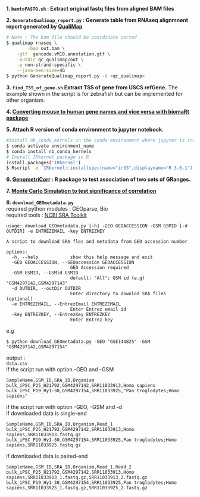 **1. `bamtoFASTQ.sh` : Extract original fastq files from aligned BAM files**

**2. `GenerateQualimap_report.py` : Generate table from RNAseq alignmnent report generated by [QualiMap](http://qualimap.conesalab.org/)**
```bash
# Note : The bam file should be coordinate sorted
$ qualimap rnaseq \
       	-bam out.bam \
	-gtf  gencode.vM10.annotation.gtf \
	-outdir qc_qualimap/out \
	-p non-strand-specific \
   	--java-mem-size=4G
$ python GenerateQualimap_report.py -d <qc_qualimap>
```

**3. `find_TSS_of_gene.sh` Extract TSS of gene from USCS refGene.**
The example shown in the script  is for zebrafish but can be implemented for other organism.

**4. [Converting mouse to human gene names and vice versa with biomaRt package](https://www.r-bloggers.com/2016/10/converting-mouse-to-human-gene-names-with-biomart-package/)**

**5. Attach R version of conda environment to jupyter notebook.**
```bash
#Install nb_conda_kernels in the conda environment where jupyter is installed.
$ conda activate environment_name
$ conda install nb_conda_kernels
# Install IRkernel package in R
install.packages('IRkernel')
$ Rscript -e 'IRkernel::installspec(name="ir33",displayname="R 3.6.1")'
```

**6. [GenometriCorr](https://genometricorr.sourceforge.net/install.html) : R package to test association of two sets of GRanges.**

**7. [Monte Carlo Simulation to test significance of correlation](https://davidzeleny.net/wiki/doku.php/recol:monte-carlo-pearson)**

**8. `download_GEOmetadata.py`**
\
required python modules : GEOparse, Bio 
\
required tools : [NCBI SRA Toolkit](https://github.com/ncbi/sra-tools/wiki/01.-Downloading-SRA-Toolkit)
```
usage: download_GEOmetadata.py [-h] -GEO GEOACCESSION -GSM GSMID [-d OUTDIR] -e ENTREZEMAIL -key ENTREZKEY

A script to download SRA fles and metadata from GEO accession number

options:
  -h, --help            show this help message and exit
  -GEO GEOACCESSION, --GEOaccession GEOACCESSION
                        GEO Accession required
  -GSM GSMID, --GSMid GSMID
                        default: "All"; GSM id (e.g) "GSM4297142,GSM4297143"
  -d OUTDIR, --outDir OUTDIR
                        Enter directory to downlod SRA files (optional)
  -e ENTREZEMAIL, --EntrezEmail ENTREZEMAIL
                        Enter Entrez email id
  -key ENTREZKEY, --EntrezKey ENTREZKEY
                        Enter Entrez key
```
e.g
```
$ python download_GEOmetadata.py -GEO "GSE144825" -GSM "GSM4297142,GSM4297154"
```
output : 
\
`data.csv`
\
if the script run with option -GEO and -GSM
```
SampleName,GSM_ID,SRA_ID,Organism
bulk_iPSC_P25_H21792,GSM4297142,SRR11033913,Homo sapiens
bulk_iPSC_P19_Hy1-30,GSM4297154,SRR11033925,"Pan troglodytes;Homo sapiens"
```
if the script run with option -GEO, -GSM and -d
\
if downloaded data is single-end
```
SampleName,GSM_ID,SRA_ID,Organism,Read_1
bulk_iPSC_P25_H21792,GSM4297142,SRR11033913,Homo sapiens,SRR11033913.fastq.gz
bulk_iPSC_P19_Hy1-30,GSM4297154,SRR11033925,Pan troglodytes;Homo sapiens,SRR11033925.fastq.gz
```
if downloaded data is paired-end
```
SampleName,GSM_ID,SRA_ID,Organism,Read_1,Read_2
bulk_iPSC_P25_H21792,GSM4297142,SRR11033913,Homo sapiens,SRR11033913_1.fastq.gz,SRR11033913_2.fastq.gz
bulk_iPSC_P19_Hy1-30,GSM4297154,SRR11033925,Pan troglodytes;Homo sapiens,SRR11033925_1.fastq.gz,SRR11033925_2.fastq.gz

